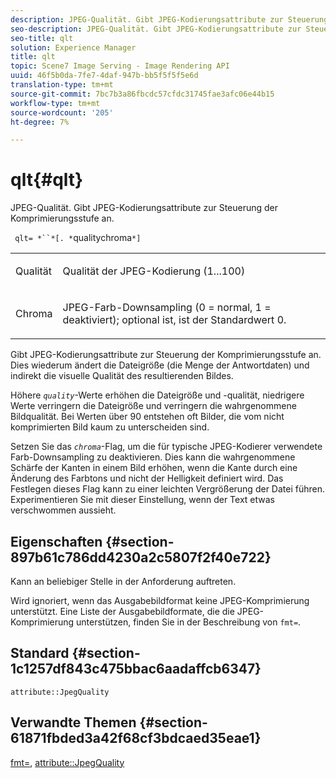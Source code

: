 ```yaml
---
description: JPEG-Qualität. Gibt JPEG-Kodierungsattribute zur Steuerung der Komprimierungsstufe an.
seo-description: JPEG-Qualität. Gibt JPEG-Kodierungsattribute zur Steuerung der Komprimierungsstufe an.
seo-title: qlt
solution: Experience Manager
title: qlt
topic: Scene7 Image Serving - Image Rendering API
uuid: 46f5b0da-7fe7-4daf-947b-bb5f5f5f5e6d
translation-type: tm+mt
source-git-commit: 7bc7b3a86fbcdc57cfdc31745fae3afc06e44b15
workflow-type: tm+mt
source-wordcount: '205'
ht-degree: 7%

---
```



# qlt{#qlt}

JPEG-Qualität. Gibt JPEG-Kodierungsattribute zur Steuerung der Komprimierungsstufe an.

` qlt= *``*[. *`qualitychroma`*]`

<table id="simpletable_A245B6A3D2374A6A89DE63A5621CFEC0"> 
 <tr class="strow"> 
  <td class="stentry"> <p> <span class="varname"> Qualität </span> </p> </td> 
  <td class="stentry"> <p>Qualität der JPEG-Kodierung (1...100) </p> </td> 
 </tr> 
 <tr class="strow"> 
  <td class="stentry"> <p> <span class="varname"> Chroma  </span> </p> </td> 
  <td class="stentry"> <p>JPEG-Farb-Downsampling (0 = normal, 1 = deaktiviert); optional ist, ist der Standardwert 0. </p> </td> 
 </tr> 
</table>

Gibt JPEG-Kodierungsattribute zur Steuerung der Komprimierungsstufe an. Dies wiederum ändert die Dateigröße (die Menge der Antwortdaten) und indirekt die visuelle Qualität des resultierenden Bildes.

Höhere *`quality`*-Werte erhöhen die Dateigröße und -qualität, niedrigere Werte verringern die Dateigröße und verringern die wahrgenommene Bildqualität. Bei Werten über 90 entstehen oft Bilder, die vom nicht komprimierten Bild kaum zu unterscheiden sind.

Setzen Sie das *`chroma`*-Flag, um die für typische JPEG-Kodierer verwendete Farb-Downsampling zu deaktivieren. Dies kann die wahrgenommene Schärfe der Kanten in einem Bild erhöhen, wenn die Kante durch eine Änderung des Farbtons und nicht der Helligkeit definiert wird. Das Festlegen dieses Flag kann zu einer leichten Vergrößerung der Datei führen. Experimentieren Sie mit dieser Einstellung, wenn der Text etwas verschwommen aussieht.

## Eigenschaften {#section-897b61c786dd4230a2c5807f2f40e722}

Kann an beliebiger Stelle in der Anforderung auftreten.

Wird ignoriert, wenn das Ausgabebildformat keine JPEG-Komprimierung unterstützt. Eine Liste der Ausgabebildformate, die die JPEG-Komprimierung unterstützen, finden Sie in der Beschreibung von `fmt=`.

## Standard {#section-1c1257df843c475bbac6aadaffcb6347}

`attribute::JpegQuality`

## Verwandte Themen {#section-61871fbded3a42f68cf3bdcaed35eae1}

[fmt=](../../../../../ir-api/http-protocol/image-rendering-api-ref/c-ir-http-protocol-ref/c-ir-http-protocol-command-reference/r-ir-fmt.md#reference-4c743f67d56b47c5b774fcc900ff758c),  [attribute::JpegQuality](../../../../../ir-api/material-cat/image-rendering-api-ref/c-ir-material-catalog/c-ir-attributes-reference/r-ir-jpegquality.md#reference-d86fc5ad18bb436891efdbe1f98fea50)
